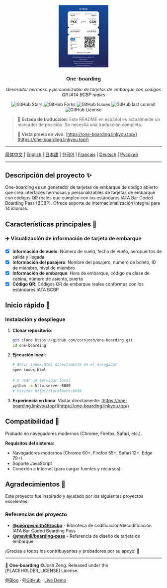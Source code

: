 <div align="center">
  <img src="readme/main.png" alt="One-boarding" height="200px">
  <h3><a href="https://github.com/cornjosh/one-boarding">One-boarding</a></h3>
  <em>Generador hermoso y personalizable de tarjetas de embarque con códigos QR IATA BCBP reales</em>
</div>

<p align="center">
<img src="https://img.shields.io/github/stars/cornjosh/one-boarding?style=flat-square" alt="GitHub Stars"/>
<img src="https://img.shields.io/github/forks/cornjosh/one-boarding?style=flat-square" alt="GitHub Forks"/>
<img src="https://img.shields.io/github/issues/cornjosh/one-boarding?style=flat-square" alt="GitHub Issues"/>
<img src="https://img.shields.io/github/last-commit/cornjosh/one-boarding?style=flat-square" alt="GitHub last commit"/>
<img src="https://img.shields.io/github/license/cornjosh/one-boarding?style=flat-square" alt="GitHub License"/>
</p>

> 📝 **Estado de traducción**: Este README en español es actualmente un marcador de posición. Se necesita una traducción completa.
> 
> 🎯 **Vista previa en vivo**: [https://one-boarding.linkyou.top/](https://one-boarding.linkyou.top/)

---

[简体中文](/README.md) | [English](/README_EN.md) | [日本語](/README_JA.md) | [한국어](/README_KO.md) | [Français](/README_FR.md) | [Deutsch](/README_DE.md) | [Русский](/README_RU.md)

---

## Descripción del proyecto ✨

One-boarding es un generador de tarjetas de embarque de código abierto que crea interfaces hermosas y personalizables de tarjetas de embarque con códigos QR reales que cumplen con los estándares IATA Bar Coded Boarding Pass (BCBP). Ofrece soporte de internacionalización integral para 14 idiomas.

## Características principales 🎯

### ✈️ Visualización de información de tarjeta de embarque
- [x] **Información de vuelo**: Número de vuelo, fecha de vuelo, aeropuertos de salida y llegada
- [x] **Información del pasajero**: Nombre del pasajero, número de boleto, ID de miembro, nivel de miembro
- [x] **Información de embarque**: Hora de embarque, código de clase de cabina, número de asiento, puerta
- [x] **Código QR**: Códigos QR de embarque reales conformes con los estándares IATA BCBP

## Inicio rápido 🚀

### Instalación y despliegue

1. **Clonar repositorio**:
   ```bash
   git clone https://github.com/cornjosh/one-boarding.git
   cd one-boarding
   ```

2. **Ejecución local**:
   ```bash
   # Abrir index.html directamente en el navegador
   open index.html
   
   # O usar un servidor local
   python -m http.server 8000
   # Visitar http://localhost:8000
   ```

3. **Experiencia en línea**:
   Visitar directamente: [https://one-boarding.linkyou.top/](https://one-boarding.linkyou.top/)

## Compatibilidad 🔧

Probado en navegadores modernos (Chrome, Firefox, Safari, etc.).

**Requisitos del sistema:**
- Navegadores modernos (Chrome 60+, Firefox 55+, Safari 12+, Edge 79+)
- Soporte JavaScript
- Conexión a Internet (para cargar fuentes y recursos)

## Agradecimientos 💐

Este proyecto fue inspirado y ayudado por los siguientes proyectos excelentes:

### Referencias del proyecto
- [**@georgesmith46/bcbp**](https://github.com/georgesmith46/bcbp) - Biblioteca de codificación/decodificación IATA Bar Coded Boarding Pass
- [**@mavinii/boarding-pass**](https://github.com/mavinii/boarding-pass) - Referencia de diseño de tarjeta de embarque

¡Gracias a todos los contribuyentes y probadores por su apoyo! 🙏

---

🎫 **One-boarding** ©Josh Zeng. Released under the [PLACEHOLDER_LICENSE] License.

[@Blog](https://linkyou.top/) · [@GitHub](https://github.com/cornjosh) · [Live Demo](https://one-boarding.linkyou.top/)